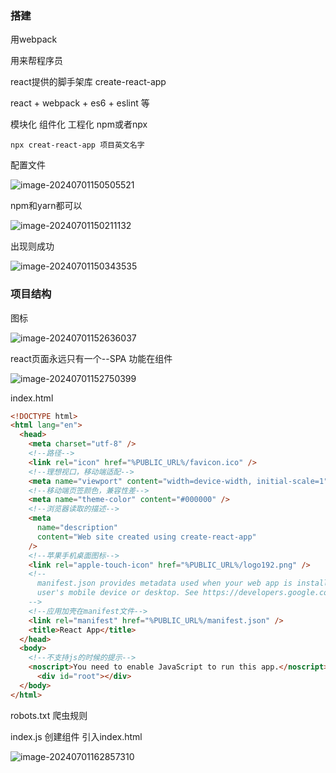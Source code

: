 ### 搭建

用webpack 

用来帮程序员

react提供的脚手架库 create-react-app

react + webpack + es6 + eslint 等

模块化 组件化 工程化 npm或者npx

```
npx creat-react-app 项目英文名字
```

配置文件

![image-20240701150505521](https://zxxtypora.oss-cn-shenzhen.aliyuncs.com/img/image-20240701150505521.png)

npm和yarn都可以

![image-20240701150211132](https://zxxtypora.oss-cn-shenzhen.aliyuncs.com/img/image-20240701150211132.png)

出现则成功

![image-20240701150343535](https://zxxtypora.oss-cn-shenzhen.aliyuncs.com/img/image-20240701150343535.png)

### 项目结构

图标

![image-20240701152636037](https://zxxtypora.oss-cn-shenzhen.aliyuncs.com/img/image-20240701152636037.png)

react页面永远只有一个--SPA
功能在组件 

![image-20240701152750399](https://zxxtypora.oss-cn-shenzhen.aliyuncs.com/img/image-20240701152750399.png)

index.html

```html
<!DOCTYPE html>
<html lang="en">
  <head>
    <meta charset="utf-8" />
    <!--路径-->
    <link rel="icon" href="%PUBLIC_URL%/favicon.ico" />
    <!--理想视口，移动端适配-->
    <meta name="viewport" content="width=device-width, initial-scale=1" />
    <!--移动端页签颜色，兼容性差-->
    <meta name="theme-color" content="#000000" />
    <!--浏览器读取的描述-->
    <meta
      name="description"
      content="Web site created using create-react-app"
    />
    <!--苹果手机桌面图标-->
    <link rel="apple-touch-icon" href="%PUBLIC_URL%/logo192.png" />
    <!--
      manifest.json provides metadata used when your web app is installed on a
      user's mobile device or desktop. See https://developers.google.com/web/fundamentals/web-app-manifest/
    -->
    <!--应用加壳在manifest文件-->
    <link rel="manifest" href="%PUBLIC_URL%/manifest.json" />
    <title>React App</title>
  </head>
  <body>
    <!--不支持js的时候的提示-->
    <noscript>You need to enable JavaScript to run this app.</noscript>
      <div id="root"></div>
  </body>
</html>
```

robots.txt
爬虫规则

index.js 创建组件 引入index.html

![image-20240701162857310](https://zxxtypora.oss-cn-shenzhen.aliyuncs.com/img/image-20240701162857310.png)
